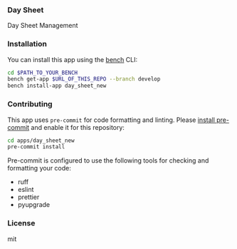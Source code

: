 ### Day Sheet

Day Sheet Management

### Installation

You can install this app using the [bench](https://github.com/frappe/bench) CLI:

```bash
cd $PATH_TO_YOUR_BENCH
bench get-app $URL_OF_THIS_REPO --branch develop
bench install-app day_sheet_new
```

### Contributing

This app uses `pre-commit` for code formatting and linting. Please [install pre-commit](https://pre-commit.com/#installation) and enable it for this repository:

```bash
cd apps/day_sheet_new
pre-commit install
```

Pre-commit is configured to use the following tools for checking and formatting your code:

- ruff
- eslint
- prettier
- pyupgrade

### License

mit
